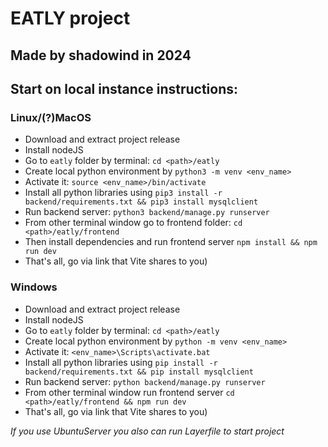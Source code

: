 # EATLY project

## Made by **shadowind** in **2024**

## Start on local instance instructions:

### Linux/(?)MacOS

- Download and extract project release
- Install nodeJS
- Go to ``eatly`` folder by terminal: ``cd <path>/eatly``
- Create local python environment by ``python3 -m venv <env_name>``
- Activate it: ``source <env_name>/bin/activate``
- Install all python libraries using ``pip3 install -r backend/requirements.txt && pip3 install mysqlclient``
- Run backend server: ``python3 backend/manage.py runserver``
- From other terminal window go to frontend folder: ``cd <path>/eatly/frontend``
- Then install dependencies and run frontend server ``npm install && npm run dev``
- That's all, go via link that Vite shares to you)

### Windows

- Download and extract project release
- Install nodeJS
- Go to ``eatly`` folder by terminal: ``cd <path>/eatly``
- Create local python environment by ``python -m venv <env_name>``
- Activate it: ``<env_name>\Scripts\activate.bat``
- Install all python libraries using ``pip install -r backend/requirements.txt && pip install mysqlclient``
- Run backend server: ``python backend/manage.py runserver``
- From other terminal window run frontend server ``cd <path>/eatly/frontend && npm run dev``
- That's all, go via link that Vite shares to you)

*If you use UbuntuServer you also can run Layerfile to start project*
